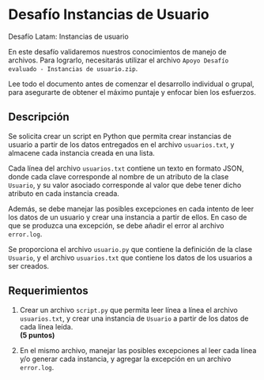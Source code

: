 # Desafío Instancias de Usuario

Desafío Latam: Instancias de usuario

En este desafío validaremos nuestros conocimientos de manejo de archivos. Para lograrlo, necesitarás utilizar el archivo `Apoyo Desafío evaluado - Instancias de usuario.zip`.

Lee todo el documento antes de comenzar el desarrollo individual o grupal, para asegurarte de obtener el máximo puntaje y enfocar bien los esfuerzos.

## Descripción

Se solicita crear un script en Python que permita crear instancias de usuario a partir de los datos entregados en el archivo `usuarios.txt`, y almacene cada instancia creada en una lista.

Cada línea del archivo `usuarios.txt` contiene un texto en formato JSON, donde cada clave corresponde al nombre de un atributo de la clase `Usuario`, y su valor asociado corresponde al valor que debe tener dicho atributo en cada instancia creada.

Además, se debe manejar las posibles excepciones en cada intento de leer los datos de un usuario y crear una instancia a partir de ellos. En caso de que se produzca una excepción, se debe añadir el error al archivo `error.log`.

Se proporciona el archivo `usuario.py` que contiene la definición de la clase `Usuario`, y el archivo `usuarios.txt` que contiene los datos de los usuarios a ser creados.

## Requerimientos

1. Crear un archivo `script.py` que permita leer línea a línea el archivo `usuarios.txt`, y crear una instancia de `Usuario` a partir de los datos de cada línea leída.  
   **(5 puntos)**

2. En el mismo archivo, manejar las posibles excepciones al leer cada línea y/o generar cada instancia, y agregar la excepción en un archivo `error.log`.